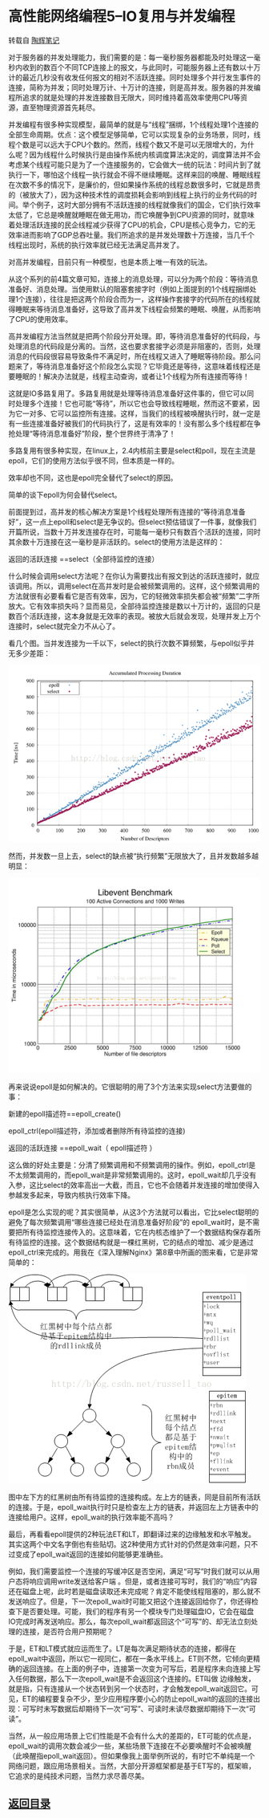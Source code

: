 # 高性能网络编程5–IO复用与并发编程

转载自 [陶辉笔记](http://taohui.pub/?p=137)

对于服务器的并发处理能力，我们需要的是：每一毫秒服务器都能及时处理这一毫秒内收到的数百个不同TCP连接上的报文，与此同时，可能服务器上还有数以十万计的最近几秒没有收发任何报文的相对不活跃连接。同时处理多个并行发生事件的连接，简称为并发；同时处理万计、十万计的连接，则是高并发。服务器的并发编程所追求的就是处理的并发连接数目无限大，同时维持着高效率使用CPU等资源，直至物理资源首先耗尽。  

并发编程有很多种实现模型，最简单的就是与“线程”捆绑，1个线程处理1个连接的全部生命周期。优点：这个模型足够简单，它可以实现复杂的业务场景，同时，线程个数是可以远大于CPU个数的。然而，线程个数又不是可以无限增大的，为什么呢？因为线程什么时候执行是由操作系统内核调度算法决定的，调度算法并不会考虑某个线程可能只是为了一个连接服务的，它会做大一统的玩法：时间片到了就执行一下，哪怕这个线程一执行就会不得不继续睡眠。这样来回的唤醒、睡眠线程在次数不多的情况下，是廉价的，但如果操作系统的线程总数很多时，它就是昂贵的（被放大了），因为这种技术性的调度损耗会影响到线程上执行的业务代码的时间。举个例子，这时大部分拥有不活跃连接的线程就像我们的国企，它们执行效率太低了，它总是唤醒就睡眠在做无用功，而它唤醒争到CPU资源的同时，就意味着处理活跃连接的民企线程减少获得了CPU的机会，CPU是核心竞争力，它的无效率进而影响了GDP总吞吐量。我们所追求的是并发处理数十万连接，当几千个线程出现时，系统的执行效率就已经无法满足高并发了。  

对高并发编程，目前只有一种模型，也是本质上唯一有效的玩法。  

从这个系列的前4篇文章可知，连接上的消息处理，可以分为两个阶段：等待消息准备好、消息处理。当使用默认的阻塞套接字时（例如上面提到的1个线程捆绑处理1个连接），往往是把这两个阶段合而为一，这样操作套接字的代码所在的线程就得睡眠来等待消息准备好，这导致了高并发下线程会频繁的睡眠、唤醒，从而影响了CPU的使用效率。  

高并发编程方法当然就是把两个阶段分开处理。即，等待消息准备好的代码段，与处理消息的代码段是分离的。当然，这也要求套接字必须是非阻塞的，否则，处理消息的代码段很容易导致条件不满足时，所在线程又进入了睡眠等待阶段。那么问题来了，等待消息准备好这个阶段怎么实现？它毕竟还是等待，这意味着线程还是要睡眠的！解决办法就是，线程主动查询，或者让1个线程为所有连接而等待！  

这就是IO多路复用了。多路复用就是处理等待消息准备好这件事的，但它可以同时处理多个连接！它也可能“等待”，所以它也会导致线程睡眠，然而这不要紧，因为它一对多、它可以监控所有连接。这样，当我们的线程被唤醒执行时，就一定是有一些连接准备好被我们的代码执行了，这是有效率的！没有那么多个线程都在争抢处理“等待消息准备好”阶段，整个世界终于清净了！  

多路复用有很多种实现，在linux上，2.4内核前主要是select和poll，现在主流是epoll，它们的使用方法似乎很不同，但本质是一样的。  

效率却也不同，这也是epoll完全替代了select的原因。  

简单的谈下epoll为何会替代select。  

前面提到过，高并发的核心解决方案是1个线程处理所有连接的“等待消息准备好”，这一点上epoll和select是无争议的。但select预估错误了一件事，就像我们开篇所说，当数十万并发连接存在时，可能每一毫秒只有数百个活跃的连接，同时其余数十万连接在这一毫秒是非活跃的。select的使用方法是这样的：  

返回的活跃连接 ==select（全部待监控的连接）  

什么时候会调用select方法呢？在你认为需要找出有报文到达的活跃连接时，就应该调用。所以，调用select在高并发时是会被频繁调用的。这样，这个频繁调用的方法就很有必要看看它是否有效率，因为，它的轻微效率损失都会被“频繁”二字所放大。它有效率损失吗？显而易见，全部待监控连接是数以十万计的，返回的只是数百个活跃连接，这本身就是无效率的表现。被放大后就会发现，处理并发上万个连接时，select就完全力不从心了。  

看几个图。当并发连接为一千以下，select的执行次数不算频繁，与epoll似乎并无多少差距：  

![](https://github.com/MulticsYin/MulticsDevOps/blob/master/picture/site50.png)  

然而，并发数一旦上去，select的缺点被“执行频繁”无限放大了，且并发数越多越明显：  

![](https://github.com/MulticsYin/MulticsDevOps/blob/master/picture/site51.png)  

再来说说epoll是如何解决的。它很聪明的用了3个方法来实现select方法要做的事：  

新建的epoll描述符==epoll_create()  

epoll_ctrl(epoll描述符，添加或者删除所有待监控的连接)  

返回的活跃连接 ==epoll_wait（ epoll描述符 ）  

这么做的好处主要是：分清了频繁调用和不频繁调用的操作。例如，epoll_ctrl是不太频繁调用的，而epoll_wait是非常频繁调用的。这时，epoll_wait却几乎没有入参，这比select的效率高出一大截，而且，它也不会随着并发连接的增加使得入参越发多起来，导致内核执行效率下降。  

epoll是怎么实现的呢？其实很简单，从这3个方法就可以看出，它比select聪明的避免了每次频繁调用“哪些连接已经处在消息准备好阶段”的 epoll_wait时，是不需要把所有待监控连接传入的。这意味着，它在内核态维护了一个数据结构保存着所有待监控的连接。这个数据结构就是一棵红黑树，它的结点的增加、减少是通过epoll_ctrl来完成的。用我在《深入理解Nginx》第8章中所画的图来看，它是非常简单的：  

![](https://github.com/MulticsYin/MulticsDevOps/blob/master/picture/site52.png)  

图中左下方的红黑树由所有待监控的连接构成。左上方的链表，同是目前所有活跃的连接。于是，epoll_wait执行时只是检查左上方的链表，并返回左上方链表中的连接给用户。这样，epoll_wait的执行效率能不高吗？  

最后，再看看epoll提供的2种玩法ET和LT，即翻译过来的边缘触发和水平触发。其实这两个中文名字倒也有些贴切。这2种使用方式针对的仍然是效率问题，只不过变成了epoll_wait返回的连接如何能够更准确些。  

例如，我们需要监控一个连接的写缓冲区是否空闲，满足“可写”时我们就可以从用户态将响应调用write发送给客户端 。但是，或者连接可写时，我们的“响应”内容还在磁盘上呢，此时若是磁盘读取还未完成呢？肯定不能使线程阻塞的，那么就不发送响应了。但是，下一次epoll_wait时可能又把这个连接返回给你了，你还得检查下是否要处理。可能，我们的程序有另一个模块专门处理磁盘IO，它会在磁盘IO完成时再发送响应。那么，每次epoll_wait都返回这个“可写”的、却无法立刻处理的连接，是否符合用户预期呢？  

于是，ET和LT模式就应运而生了。LT是每次满足期待状态的连接，都得在epoll_wait中返回，所以它一视同仁，都在一条水平线上。ET则不然，它倾向更精确的返回连接。在上面的例子中，连接第一次变为可写后，若是程序未向连接上写入任何数据，那么下一次epoll_wait是不会返回这个连接的。ET叫做 边缘触发，就是指，只有连接从一个状态转到另一个状态时，才会触发epoll_wait返回它。可见，ET的编程要复杂不少，至少应用程序要小心的防止epoll_wait的返回的连接出现：可写时未写数据后却期待下一次“可写”、可读时未读尽数据却期待下一次“可读”。  

当然，从一般应用场景上它们性能是不会有什么大的差距的，ET可能的优点是，epoll_wait的调用次数会减少一些，某些场景下连接在不必要唤醒时不会被唤醒（此唤醒指epoll_wait返回）。但如果像我上面举例所说的，有时它不单纯是一个网络问题，跟应用场景相关。当然，大部分开源框架都是基于ET写的，框架嘛，它追求的是纯技术问题，当然力求尽善尽美。  


## [返回目录](https://github.com/MulticsYin/MulticsDevOps#网络编程)
